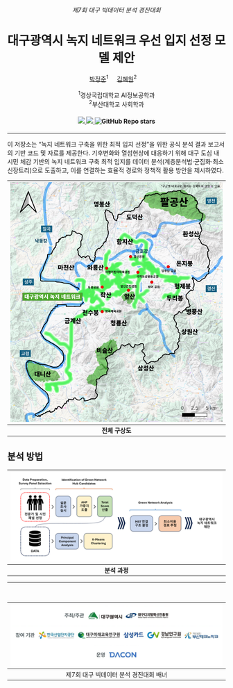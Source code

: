 <div align="center">
<h6>제7회 대구 빅데이터 분석 경진대회</h6>

<h1>대구광역시 녹지 네트워크 우선 입지 선정 모델 제안</h1>

<div>    
    <a href='https://www.linkedin.com/in/jeong-jun-park/' target='_blank'>박정준</a><sup>1</sup>&nbsp&nbsp&nbsp&nbsp;
    <a href='https://www.instagram.com/wonehyy/' target='_blank'>김혜원</a><sup>2</sup>&nbsp&nbsp&nbsp&nbsp;
</div>
<br>
<div>
    <sup>1</sup>경상국립대학교 AI정보공학과</span>
</div>
<div>
    <sup>2</sup>부산대학교 사회학과</span>
</div>

<div>
    <h4 align="center">
        </a>
        <a href="test_paper_link" target='_blank'>
        <img src="https://img.shields.io/badge/%EC%B4%88%EB%A1%9D%EB%8C%80%EA%B5%AC-%EC%B5%9C%EC%A2%85%20%EB%B6%84%EC%84%9D%20%EB%B3%B4%EA%B3%A0%EC%84%9C-brightgreen">
        </a>
        <a href="test_youtube_link" target='_blank'>
        <img src="https://img.shields.io/badge/Presentation-%23FF0000.svg?logo=YouTube&logoColor=white">
        </a>
        <img alt="GitHub Repo stars" src="https://img.shields.io/github/stars/clustering-jun/GreenNet">
    </h4>
</div>
</div>

---

<p>
이 저장소는 “녹지 네트워크 구축을 위한 최적 입지 선정”을 위한 공식 분석 결과 보고서의 기반 코드 및 자료를 제공한다. 기후변화와 열섬현상에 대응하기 위해 대구 도심 내 시민 체감 기반의 녹지 네트워크 구축 최적 입지를 데이터 분석(계층분석법·군집화·최소신장트리)으로 도출하고, 이를 연결하는 효율적 경로와 정책적 활용 방안을 제시하였다.
</p>

<div align="center">

| <img src="img/overall_concept.png" alt="overall_concept" width="750"> |
|:--:| 
| **전체 구상도** |

</div>


## 분석 방법
<div align="center">

| <img src="img/framework.png" alt="framework" width="800"> |
|:--:| 
| **분석 과정** |

</div>

---
<br>


<div align="center">

| <img src="img/banner.png" alt="2025 Daegu Big Data Competition Banner" width="750"> |
|:--:| 
| 제7회 대구 빅데이터 분석 경진대회 배너 |

</div>
